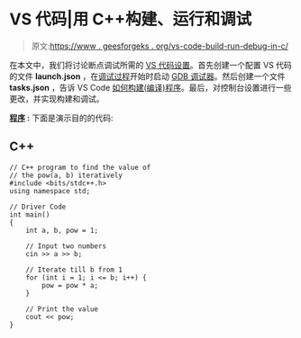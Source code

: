 # VS 代码|用 C++构建、运行和调试

> 原文:[https://www . geesforgeks . org/vs-code-build-run-debug-in-c/](https://www.geeksforgeeks.org/vs-code-build-run-and-debug-in-c/)

在本文中，我们将讨论断点调试所需的 [VS 代码设置](https://www.geeksforgeeks.org/how-to-setup-competitive-programming-in-visual-studio-code-for-c/)。首先创建一个配置 VS 代码的文件 **launch.json** ，在[调试过程](https://www.geeksforgeeks.org/software-engineering-debugging/)开始时启动 [GDB 调试器](https://www.geeksforgeeks.org/gdb-step-by-step-introduction/)。然后创建一个文件 **tasks.json** ，告诉 VS Code [如何构建(编译)程序](https://www.geeksforgeeks.org/compile-32-bit-program-64-bit-gcc-c-c/)。最后，对控制台设置进行一些更改，并实现构建和调试。

**<u>程序</u> :**
下面是演示目的的代码:

## C++

```
// C++ program to find the value of
// the pow(a, b) iteratively
#include <bits/stdc++.h>
using namespace std;

// Driver Code
int main()
{
    int a, b, pow = 1;

    // Input two numbers
    cin >> a >> b;

    // Iterate till b from 1
    for (int i = 1; i <= b; i++) {
        pow = pow * a;
    }

    // Print the value
    cout << pow;
}
```